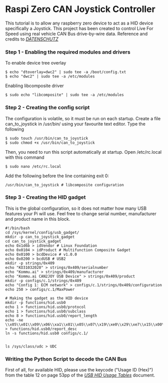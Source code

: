 # Raspi Zero CAN Joystick Controller

This tutorial is to allow any raspberry zero device to act as a HID device specifically a Joystick. This project has been created to control Live For Speed using real vehicle CAN Bus drive-by-wire data.
Reference and credits to [_DATENSCHUTZ_](http://www.isticktoit.net/?p=1383)

### Step 1 - Enabling the required modules and drivers

To enable device tree overlay
```
$ echo "dtoverlay=dwc2" | sudo tee -a /boot/config.txt
$ echo "dwc2" | sudo tee -a /etc/modules
```

Enabling libcomposite driver
```
$ sudo echo "libcomposite" | sudo tee -a /etc/modules
```

### Step 2 - Creating the config script

The configuration is volatile, so it must be run on each startup.
Create a file can_to_joystick in /usr/bin/ using your favourite text editor. Type the following
```
$ sudo touch /usr/bin/can_to_joystick
$ sudo chmod +x /usr/bin/can_to_joystick
```

Then, you need to run this script automatically at startup. Open /etc/rc.local with this command
```
$ sudo nano /etc/rc.local
```

Add the following before the line containing exit 0:
```
/usr/bin/can_to_joystick # libcomposite configuration
```

### Step 3 - Creating the HID gadget
This is the global configuration, so it does not matter how many USB features your Pi will use.
Feel free to change serial number, manufacturer and product name in this block.

```
#!/bin/bash
cd /sys/kernel/config/usb_gadget/
mkdir -p can_to_joystick_gadget
cd can_to_joystick_gadget
echo 0x1d6b > idVendor # Linux Foundation
echo 0x0104 > idProduct # Multifunction Composite Gadget
echo 0x0100 > bcdDevice # v1.0.0
echo 0x0200 > bcdUSB # USB2
mkdir -p strings/0x409
echo "KO31032020" > strings/0x409/serialnumber
echo "Kommu.ai" > strings/0x409/manufacturer
echo "Kommu.ai CAN2JOY USB Device" > strings/0x409/product
mkdir -p configs/c.1/strings/0x409
echo "Config 1: ECM network" > configs/c.1/strings/0x409/configuration
echo 250 > configs/c.1/MaxPower

# Making the gadget as the HID device
mkdir -p functions/hid.usb0
echo 1 > functions/hid.usb0/protocol
echo 1 > functions/hid.usb0/subclass
echo 8 > functions/hid.usb0/report_length
echo -ne \\x05\\x01\\x09\\x06\\xa1\\x01\\x05\\x07\\x19\\xe0\\x29\\xe7\\x15\\x00\\x25\\x01\\x75\\x01\\x95\\x08\\x81\\x02\\x95\\x01\\x75\\x08\\x81\\x03\\x95\\x05\\x75\\x01\\x05\\x08\\x19\\x01\\x29\\x05\\x91\\x02\\x95\\x01\\x75\\x03\\x91\\x03\\x95\\x06\\x75\\x08\\x15\\x00\\x25\\x65\\x05\\x07\\x19\\x00\\x29\\x65\\x81\\x00\\xc0 > functions/hid.usb0/report_desc
ln -s functions/hid.usb0 configs/c.1/


ls /sys/class/udc > UDC
```

### Writing the Python Script to decode the CAN Bus

First of all, for available HID, please use the keycode ("Usage ID (Hex)") from the table 12 on page 53pp of the [_USB HID Usage Tables_](https://www.usb.org/sites/default/files/documents/hut1_12v2.pdf) document. 
